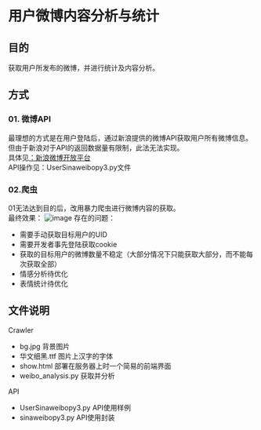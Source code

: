 # 用户微博内容分析与统计
## 目的
获取用户所发布的微博，并进行统计及内容分析。
## 方式
### 01. 微博API
最理想的方式是在用户登陆后，通过新浪提供的微博API获取用户所有微博信息。但由于新浪对于API的返回数据量有限制，此法无法实现。<br>
具体见[：新浪微博开放平台](https://open.weibo.com/wiki/2/statuses/user_timeline)<br>
API操作见：UserSinaweibopy3.py文件
### 02.爬虫
01无法达到目的后，改用暴力爬虫进行微博内容的获取。<br>
最终效果：
![image](https://www.showdoc.cc/server/api/common/visitfile/sign/7d91fa098867b3ab7977750eb45ed049?showdoc=.jpg)
存在的问题：
- 需要手动获取目标用户的UID
- 需要开发者事先登陆获取cookie
- 获取的目标用户的微博数量不稳定（大部分情况下只能获取大部分，而不能每次获取全部）
- 情感分析待优化
- 表情统计待优化

## 文件说明 

Crawler
- bg.jpg 背景图片
- 华文细黑.ttf 图片上汉字的字体
- show.html 部署在服务器上时一个简易的前端界面
- weibo_analysis.py 获取并分析

API
- UserSinaweibopy3.py API使用样例
- sinaweibopy3.py API使用封装